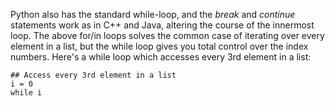 Python also has the standard while-loop, and the *break* and *continue* statements work as in C++ and Java, altering the course of the innermost loop. The above for/in loops solves the common case of iterating over every element in a list, but the while loop gives you total control over the index numbers. Here's a while loop which accesses every 3rd element in a list:
    
```    
## Access every 3rd element in a list
i = 0
while i 
```    
